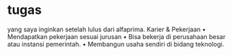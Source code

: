 # tugas
yang saya inginkan setelah lulus dari alfaprima.
Karier & Pekerjaan
	•	Mendapatkan pekerjaan sesuai jurusan 
	•	Bisa bekerja di perusahaan besar atau instansi pemerintah.
	•	Membangun usaha sendiri di bidang teknologi.
